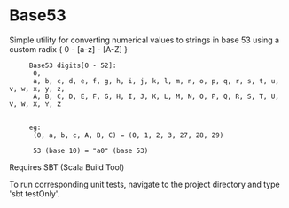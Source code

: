 # Base53
Simple utility for converting numerical values to strings in base 53 using a custom radix { 0 - [a-z] - [A-Z] }

         Base53 digits[0 - 52]:
          0,
          a, b, c, d, e, f, g, h, i, j, k, l, m, n, o, p, q, r, s, t, u, v, w, x, y, z,
          A, B, C, D, E, F, G, H, I, J, K, L, M, N, O, P, Q, R, S, T, U, V, W, X, Y, Z


         eg:
          (0, a, b, c, A, B, C) = (0, 1, 2, 3, 27, 28, 29)

          53 (base 10) = "a0" (base 53)
  
  Requires SBT (Scala Build Tool)
  
  To run corresponding unit tests, navigate to the project directory and type 'sbt testOnly'.
